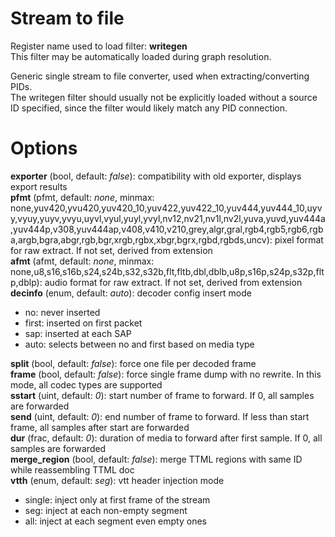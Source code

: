 <!-- automatically generated - do not edit, patch gpac/applications/gpac/gpac.c -->

# Stream to file  
  
Register name used to load filter: __writegen__  
This filter may be automatically loaded during graph resolution.  
  
Generic single stream to file converter, used when extracting/converting PIDs.  
The writegen filter should usually not be explicitly loaded without a source ID specified, since the filter would likely match any PID connection.  
  

# Options    
  
<a id="exporter">__exporter__</a> (bool, default: _false_): compatibility with old exporter, displays export results  
<a id="pfmt">__pfmt__</a> (pfmt, default: _none_, minmax: none,yuv420,yvu420,yuv420_10,yuv422,yuv422_10,yuv444,yuv444_10,uyvy,vyuy,yuyv,yvyu,uyvl,vyul,yuyl,yvyl,nv12,nv21,nv1l,nv2l,yuva,yuvd,yuv444a,yuv444p,v308,yuv444ap,v408,v410,v210,grey,algr,gral,rgb4,rgb5,rgb6,rgba,argb,bgra,abgr,rgb,bgr,xrgb,rgbx,xbgr,bgrx,rgbd,rgbds,uncv): pixel format for raw extract. If not set, derived from extension  
<a id="afmt">__afmt__</a> (afmt, default: _none_, minmax: none,u8,s16,s16b,s24,s24b,s32,s32b,flt,fltb,dbl,dblb,u8p,s16p,s24p,s32p,fltp,dblp): audio format for raw extract. If not set, derived from extension  
<a id="decinfo">__decinfo__</a> (enum, default: _auto_): decoder config insert mode  
* no: never inserted  
* first: inserted on first packet  
* sap: inserted at each SAP  
* auto: selects between no and first based on media type  
  
<a id="split">__split__</a> (bool, default: _false_): force one file per decoded frame  
<a id="frame">__frame__</a> (bool, default: _false_): force single frame dump with no rewrite. In this mode, all codec types are supported  
<a id="sstart">__sstart__</a> (uint, default: _0_): start number of frame to forward. If 0, all samples are forwarded  
<a id="send">__send__</a> (uint, default: _0_): end number of frame to forward. If less than start frame, all samples after start are forwarded  
<a id="dur">__dur__</a> (frac, default: _0_): duration of media to forward after first sample. If 0, all samples are forwarded  
<a id="merge_region">__merge_region__</a> (bool, default: _false_): merge TTML regions with same ID while reassembling TTML doc  
<a id="vtth">__vtth__</a> (enum, default: _seg_): vtt header injection mode  
* single: inject only at first frame of the stream  
* seg: inject at each non-empty segment  
* all: inject at each segment even empty ones  
  
  
